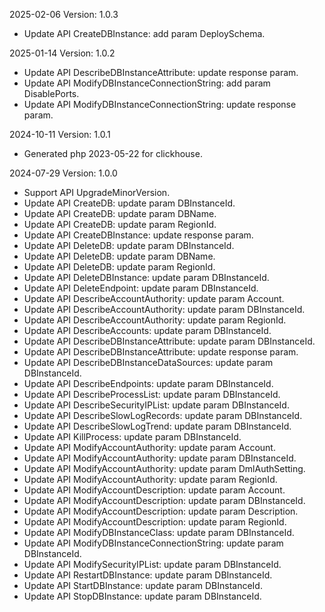 2025-02-06 Version: 1.0.3
- Update API CreateDBInstance: add param DeploySchema.


2025-01-14 Version: 1.0.2
- Update API DescribeDBInstanceAttribute: update response param.
- Update API ModifyDBInstanceConnectionString: add param DisablePorts.
- Update API ModifyDBInstanceConnectionString: update response param.


2024-10-11 Version: 1.0.1
- Generated php 2023-05-22 for clickhouse.

2024-07-29 Version: 1.0.0
- Support API UpgradeMinorVersion.
- Update API CreateDB: update param DBInstanceId.
- Update API CreateDB: update param DBName.
- Update API CreateDB: update param RegionId.
- Update API CreateDBInstance: update response param.
- Update API DeleteDB: update param DBInstanceId.
- Update API DeleteDB: update param DBName.
- Update API DeleteDB: update param RegionId.
- Update API DeleteDBInstance: update param DBInstanceId.
- Update API DeleteEndpoint: update param DBInstanceId.
- Update API DescribeAccountAuthority: update param Account.
- Update API DescribeAccountAuthority: update param DBInstanceId.
- Update API DescribeAccountAuthority: update param RegionId.
- Update API DescribeAccounts: update param DBInstanceId.
- Update API DescribeDBInstanceAttribute: update param DBInstanceId.
- Update API DescribeDBInstanceAttribute: update response param.
- Update API DescribeDBInstanceDataSources: update param DBInstanceId.
- Update API DescribeEndpoints: update param DBInstanceId.
- Update API DescribeProcessList: update param DBInstanceId.
- Update API DescribeSecurityIPList: update param DBInstanceId.
- Update API DescribeSlowLogRecords: update param DBInstanceId.
- Update API DescribeSlowLogTrend: update param DBInstanceId.
- Update API KillProcess: update param DBInstanceId.
- Update API ModifyAccountAuthority: update param Account.
- Update API ModifyAccountAuthority: update param DBInstanceId.
- Update API ModifyAccountAuthority: update param DmlAuthSetting.
- Update API ModifyAccountAuthority: update param RegionId.
- Update API ModifyAccountDescription: update param Account.
- Update API ModifyAccountDescription: update param DBInstanceId.
- Update API ModifyAccountDescription: update param Description.
- Update API ModifyAccountDescription: update param RegionId.
- Update API ModifyDBInstanceClass: update param DBInstanceId.
- Update API ModifyDBInstanceConnectionString: update param DBInstanceId.
- Update API ModifySecurityIPList: update param DBInstanceId.
- Update API RestartDBInstance: update param DBInstanceId.
- Update API StartDBInstance: update param DBInstanceId.
- Update API StopDBInstance: update param DBInstanceId.


